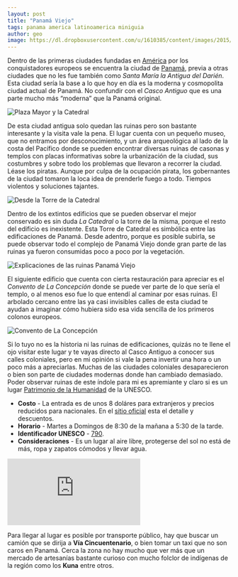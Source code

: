 ```yaml
---
layout: post
title: "Panamá Viejo"
tags: panama america latinoamerica miniguia
author: geo
image: https://dl.dropboxusercontent.com/u/1610385/content/images/2015/08/2014-05-17%2011.48.18.jpg
---
```

Dentro de las primeras ciudades fundadas en [América](/tag/america) por los conquistadores europeos se encuentra la ciudad de [Panamá](/tag/panama), previa a otras ciudades que no les fue también como *Santa María la Antigua del Darién*. Esta ciudad sería la base a lo que hoy en día es la moderna y cosmopolita ciudad actual de Panamá. No confundir con el *Casco Antiguo* que es una parte mucho más “moderna” que la Panamá original.

![Plaza Mayor y la Catedral](https://dl.dropboxusercontent.com/u/1610385/content/images/2015/08/2014-05-17%2011.45.00.jpg)

De esta ciudad antigua solo quedan las ruinas pero son bastante interesante y la visita vale la pena. El lugar cuenta con un pequeño museo, que no entramos por desconocimiento, y un área arqueológica al lado de la costa del Pacífico donde se pueden encontrar diversas ruinas de casonas y templos con placas informativas sobre la urbanización de la ciudad, sus costumbres y sobre todo los problemas que llevaron a recorrer la ciudad. Léase los piratas. Aunque por culpa de la ocupación pirata, los gobernantes de la ciudad tomaron la loca idea de prenderle fuego a todo. Tiempos violentos y soluciones tajantes.

![Desde la Torre de la Catedral](https://dl.dropboxusercontent.com/u/1610385/content/images/2015/08/IMG_20140517_115025692_HDR.jpg)

Dentro de los extintos edificios que se pueden observar el mejor conservado es sin duda *La Catedral* o la torre de la misma, porque el resto del edificio es inexistente. Esta Torre de Catedral es simbólica entre las edificaciones de Panamá. Desde adentro, porque es posible subirla, se puede observar todo el complejo de Panamá Viejo donde gran parte de las ruinas ya fueron consumidas poco a poco por la vegetación.

![Explicaciones de las ruinas Panamá Viejo](https://dl.dropboxusercontent.com/u/1610385/content/images/2015/08/2014-05-17%2011.21.48.jpg)

El siguiente edificio que cuenta con cierta restauración para apreciar es el *Convento de La Concepción* donde se puede ver parte de lo que sería el templo, o al menos eso fue lo que entendí al caminar por esas ruinas. El arbolado cercano entre las ya casi invisibles calles de esta ciudad te ayudan a imaginar cómo hubiera sido esa vida sencilla de los primeros colonos europeos.

![Convento de La Concepción](https://dl.dropboxusercontent.com/u/1610385/content/images/2015/08/2014-05-17%2011.34.24.jpg)

Si lo tuyo no es la historia ni las ruinas de edificaciones, quizás no te llene el ojo visitar este lugar y te vayas directo al Casco Antiguo a conocer sus calles coloniales, pero en mi opinión si vale la pena invertir una hora o un poco más a apreciarlas. Muchas de las ciudades coloniales desaparecieron o bien son parte de ciudades modernas donde han cambiado demasiado. Poder observar ruinas de este índole para mi es apremiante y claro si es un lugar [Patrimonio de la Humanidad](/patrimio-humanidad-unesco/) de la UNESCO.

* **Costo** - La entrada es de unos 8 doláres para extranjeros y precios reducidos para nacionales. En el [sitio oficial](http://www.panamaviejo.org/) esta el detalle y descuentos.
* **Horario** - Martes a Domingos de 8:30 de la mañana a 5:30 de la tarde.
* **Identificador UNESCO** - [790](http://whc.unesco.org/en/list/790).
* **Consideraciones** - Es un lugar al aire libre, protegerse del sol no está de más, ropa y zapatos cómodos  y llevar agua.

<div class="embed-responsive embed-responsive-16by9">
<iframe src="https://www.google.com/maps/embed?pb=!1m18!1m12!1m3!1d3940.615228886784!2d-79.4851529!3d9.007506700000002!2m3!1f0!2f0!3f0!3m2!1i1024!2i768!4f13.1!3m3!1m2!1s0x8faca997158a703f%3A0x17f56661b151abf3!2sPanam%C3%A1+Viejo!5e0!3m2!1sen!2s!4v1438720535543" class="embed-responsive-item"
 frameborder="0" style="border:0" allowfullscreen></iframe>
</div>

Para llegar al lugar es posible por transporte público, hay que buscar un camión que se dirija a **Vía Cincuentenario**, o bien tomar un taxi que no son caros en Panamá. Cerca la zona no hay mucho que ver más que un mercado de artesanías bastante curioso con mucho folclor de indígenas de la región como los **Kuna** entre otros.
